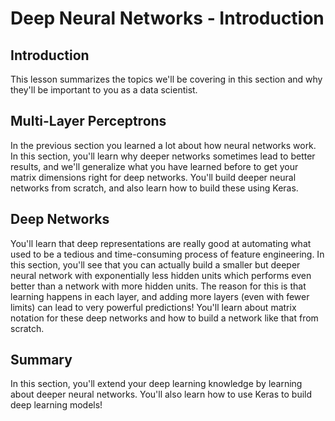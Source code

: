 
# Deep Neural Networks - Introduction

## Introduction
This lesson summarizes the topics we'll be covering in this section and why they'll be important to you as a data scientist.

## Multi-Layer Perceptrons

In the previous section you learned a lot about how neural networks work. In this section, you'll learn why deeper networks sometimes lead to better results, and we'll generalize what you have learned before to get your matrix dimensions right for deep networks. You'll build deeper neural networks from scratch, and also learn how to build these using Keras.

## Deep Networks

You'll learn that deep representations are really good at automating what used to be a tedious and time-consuming process of feature engineering. In this section, you'll see that you can actually build a smaller but deeper neural network with exponentially less hidden units which performs even better than a network with more hidden units. The reason for this is that learning happens in each layer, and adding more layers (even with fewer limits) can lead to very powerful predictions! You'll learn about matrix notation for these deep networks and how to build a network like that from scratch.


## Summary

In this section, you'll extend your deep learning knowledge by learning about deeper neural networks. You'll also learn how to use Keras to build deep learning models!
